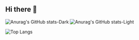 ## Hi there 👋

![Anurag's GitHub stats-Dark](https://github-readme-stats.vercel.app/api?username=anuraghazra&show_icons=true&hide_rank=true&hide=prs,contribs&theme=dark&include_all_commits=true#gh-dark-mode-only)
![Anurag's GitHub stats-Light](https://github-readme-stats.vercel.app/api?username=anuraghazra&show_icons=true&hide_rank=true&hide=prs,contribs&theme=default&include_all_commits=true#gh-light-mode-only)

![Top Langs](https://github-readme-stats.vercel.app/api/top-langs/?username=wyywyy23)
